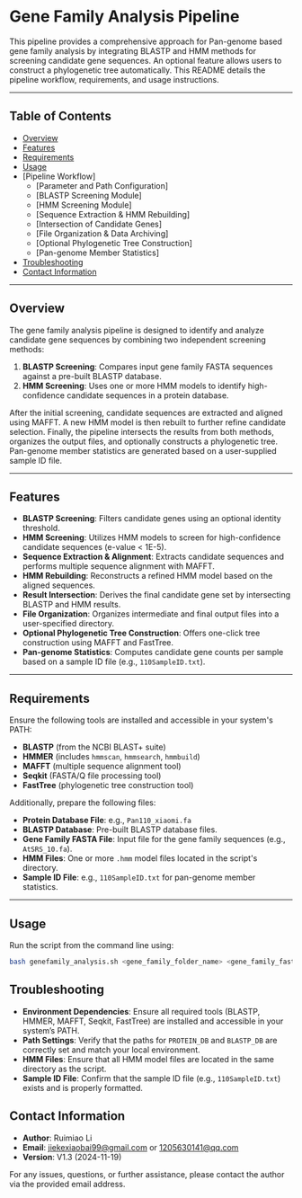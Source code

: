 # Gene Family Analysis Pipeline

This pipeline provides a comprehensive approach for Pan-genome based gene family analysis by integrating BLASTP and HMM methods for screening candidate gene sequences. An optional feature allows users to construct a phylogenetic tree automatically. This README details the pipeline workflow, requirements, and usage instructions.

---

## Table of Contents

- [Overview](#overview)
- [Features](#features)
- [Requirements](#requirements)
- [Usage](#usage)
- [Pipeline Workflow]
  - [Parameter and Path Configuration]
  - [BLASTP Screening Module]
  - [HMM Screening Module]
  - [Sequence Extraction & HMM Rebuilding]
  - [Intersection of Candidate Genes]
  - [File Organization & Data Archiving]
  - [Optional Phylogenetic Tree Construction]
  - [Pan-genome Member Statistics]
- [Troubleshooting](#troubleshooting)
- [Contact Information](#contact-information)

---

## Overview

The gene family analysis pipeline is designed to identify and analyze candidate gene sequences by combining two independent screening methods:
1. **BLASTP Screening**: Compares input gene family FASTA sequences against a pre-built BLASTP database.
2. **HMM Screening**: Uses one or more HMM models to identify high-confidence candidate sequences in a protein database.

After the initial screening, candidate sequences are extracted and aligned using MAFFT. A new HMM model is then rebuilt to further refine candidate selection. Finally, the pipeline intersects the results from both methods, organizes the output files, and optionally constructs a phylogenetic tree. Pan-genome member statistics are generated based on a user-supplied sample ID file.

---

## Features

- **BLASTP Screening**: Filters candidate genes using an optional identity threshold.
- **HMM Screening**: Utilizes HMM models to screen for high-confidence candidate sequences (e-value < 1E-5).
- **Sequence Extraction & Alignment**: Extracts candidate sequences and performs multiple sequence alignment with MAFFT.
- **HMM Rebuilding**: Reconstructs a refined HMM model based on the aligned sequences.
- **Result Intersection**: Derives the final candidate gene set by intersecting BLASTP and HMM results.
- **File Organization**: Organizes intermediate and final output files into a user-specified directory.
- **Optional Phylogenetic Tree Construction**: Offers one-click tree construction using MAFFT and FastTree.
- **Pan-genome Statistics**: Computes candidate gene counts per sample based on a sample ID file (e.g., `110SampleID.txt`).

---

## Requirements

Ensure the following tools are installed and accessible in your system's PATH:
- **BLASTP** (from the NCBI BLAST+ suite)
- **HMMER** (includes `hmmscan`, `hmmsearch`, `hmmbuild`)
- **MAFFT** (multiple sequence alignment tool)
- **Seqkit** (FASTA/Q file processing tool)
- **FastTree** (phylogenetic tree construction tool)

Additionally, prepare the following files:
- **Protein Database File**: e.g., `Pan110_xiaomi.fa`
- **BLASTP Database**: Pre-built BLASTP database files.
- **Gene Family FASTA File**: Input file for the gene family sequences (e.g., `AtSRS_10.fa`).
- **HMM Files**: One or more `.hmm` model files located in the script's directory.
- **Sample ID File**: e.g., `110SampleID.txt` for pan-genome member statistics.

---

## Usage

Run the script from the command line using:

```bash
bash genefamily_analysis.sh <gene_family_folder_name> <gene_family_fasta_file> [BLASTP_identity_threshold]
```

## Troubleshooting

- **Environment Dependencies**: Ensure all required tools (BLASTP, HMMER, MAFFT, Seqkit, FastTree) are installed and accessible in your system’s PATH.
- **Path Settings**: Verify that the paths for `PROTEIN_DB` and `BLASTP_DB` are correctly set and match your local environment.
- **HMM Files**: Ensure that all HMM model files are located in the same directory as the script.
- **Sample ID File**: Confirm that the sample ID file (e.g., `110SampleID.txt`) exists and is properly formatted.

## Contact Information

- **Author**: Ruimiao Li  
- **Email**: jiekexiaobai99@gmail.com or 1205630141@qq.com  
- **Version**: V1.3 (2024-11-19)

For any issues, questions, or further assistance, please contact the author via the provided email address.

